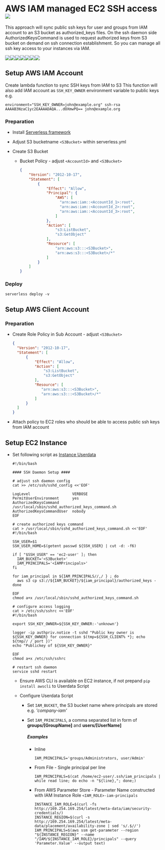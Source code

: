 # AWS IAM managed EC2 SSH access ![](docs/aws-icon.png)

This approach will sync public ssh keys for user and groups from IAM account to an S3 bucket as authorized_keys files. On the ssh daemon side AuthorizedKeysCommand is used to request authorized keys from S3 bucket on demand on ssh connection establishment. So you can manage all ssh key access to your instances via IAM.

![](docs/aws-iam-icon.png)![](docs/arrow-right.png)![](docs/aws-lambda-icon.png)![](docs/arrow-right.png)![](docs/aws-s3-icon.png)![](docs/arrow-right.png)![](docs/aws-ec2-icon.png)

## Setup AWS IAM Account

Create lambda function to sync SSH keys from IAM to S3 This function will also add IAM account as `SSH_KEY_OWNER` environment variable to public keys e.g.

```
environment="SSH_KEY_OWNER=john@example.org" ssh-rsa AAAAB3NzaC1yc2EAAAADAQA...dOXmwPQ== john@example.org
```

### Preparation

- Install [Serverless framework](https://serverless.com/framework/docs/getting-started/)
- Adjust S3 bucketname `<S3Bucket>` within serverless.yml
- Create S3 Bucket

  - Bucket Policy - adjust `<AccountId>` and `<S3Bucket>`

    ```json
    {
        "Version": "2012-10-17",
        "Statement": [
            {
                "Effect": "Allow",
                "Principal": {
                    "AWS": [
                      "arn:aws:iam::<AccountId_1>:root",
                      "arn:aws:iam::<AccountId_2>:root",
                      "arn:aws:iam::<AccountId_3>:root",
                    ]
                },
                "Action": [
                    "s3:ListBucket",
                    "s3:GetObject"
                ],
                "Resource": [
                    "arn:aws:s3:::<S3Bucket>",
                    "arn:aws:s3:::<S3Bucket>/*"
                ]
            }
        ]
    }
    ```

### Deploy

`serverless deploy -v`

## Setup AWS Client Account

### Preparation

- Create Role Policy in Sub Account - adjust `<S3Bucket>`

  ```json
  {
    "Version": "2012-10-17",
    "Statement": [
        {
            "Effect": "Allow",
            "Action": [
                "s3:ListBucket",
                "s3:GetObject"
            ],
            "Resource": [
               "arn:aws:s3:::<S3Bucket>",
               "arn:aws:s3:::<S3Bucket>/*"
            ]
        }
    ]
  }
  ```

- Attach policy to EC2 roles who should be able to access public ssh keys from IAM account

## Setup EC2 Instance

- Set following script as [Instance Userdata](http://docs.aws.amazon.com/AWSEC2/latest/UserGuide/user-data.html)

  ```shell
  #!/bin/bash

  #### SSH Daemon Setup ####

  # adjust ssh daemon config
  cat >> /etc/ssh/sshd_config <<'EOF' 

  LogLevel                   VERBOSE
  PermitUserEnvironment      yes
  AuthorizedKeysCommand      /usr/local/sbin/sshd_authorized_keys_command.sh
  AuthorizedKeysCommandUser  nobody
  EOF

  # create authorized keys command
  cat > /usr/local/sbin/sshd_authorized_keys_command.sh <<'EOF'
  #!/bin/bash

  SSH_USER=$1
  SSH_USER_HOME=$(getent passwd ${SSH_USER} | cut -d: -f6)

  if [ "$SSH_USER" == 'ec2-user' ]; then
    IAM_BUCKET='<S3Bucket>'
    IAM_PRINCIPALS='<IAMPrincipals>'
  fi

  for iam_principal in ${IAM_PRINCIPALS//,/ } ; do 
    aws s3 cp s3://${IAM_BUCKET}/${iam_principal}/authorized_keys -
  done

  EOF
  chmod a+x /usr/local/sbin/sshd_authorized_keys_command.sh
  
  # configure access logging
  cat > /etc/ssh/sshrc <<'EOF'
  #!/bin/bash

  export SSH_KEY_OWNER=${SSH_KEY_OWNER:-'unknown'}

  logger -ip authpriv.notice -t sshd "Public key owner is ${SSH_KEY_OWNER} for connection $(tmp=${SSH_CLIENT% *}; echo ${tmp// / port })"
  echo "Publickey of ${SSH_KEY_OWNER}"

  EOF
  chmod a+x /etc/ssh/sshrc
  
  # restart ssh daemon
  service sshd restart

  ```

  - Ensure AWS CLI is available on EC2 instance, if not prepand `pip install awscli` to Userdata Script

  - Configure Userdata Script

    - Set `IAM_BUCKET`, the S3 bucket name where principals are stored e.g. _'company-iam'_

    - Set `IAM_PRINCIPALS`, a comma separated list in form of **groups/[GroupName]** and **users/[UserName]**

      ##### Examples

      - Inline

        ```shell
        IAM_PRINCIPALS='groups/Administrators, user/Admin'
        ```

      - From File - Single principal per line

        ```shell
        IAM_PRINCIPALS=$(cat /home/ec2-user/.ssh/iam_principals | while read line; do echo -n "${line},"; done;)
        ```

      - From AWS Parameter Store - Parameter Name constructed with IAM Instance Role `<IAM_ROLE>-iam-principals`

        ```shell
        INSTANCE_IAM_ROLE=$(curl -fs http://169.254.169.254/latest/meta-data/iam/security-credentials/)
        INSTANCE_REGION=$(curl -s http://169.254.169.254/latest/meta-data/placement/availability-zone | sed 's/.$//')
        IAM_PRINCIPALS=$(aws ssm get-parameter --region "${INSTANCE_REGION}" --name "/IAM/${INSTANCE_IAM_ROLE}/principals" --query 'Parameter.Value' --output text)
        ```
